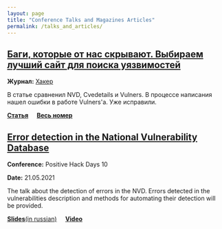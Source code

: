 ```yaml
---
layout: page
title: "Conference Talks and Magazines Articles"
permalink: /talks_and_articles/
---
```


## [Баги, которые от нас скрывают. Выбираем лучший сайт для поиска уязвимостей][5]

__Журнал:__ [Хакер][4]

В статье cравненил NVD, Cvedetails и Vulners. В процессе написания нашел ошибки в работе Vulners'a. Уже исправили.
<br/>

[__Статья__][5] &nbsp; &nbsp; [__Весь номер__][6]
<br />

## [Error detection in the National Vulnerability Database][3]

__Conference:__ Positive Hack Days 10

__Date:__ 21.05.2021

The talk about the detection of errors in the NVD. Errors detected in the vulnerabilities description and methods for automating their detection will be provided.
<br/>

[__Slides__(in russian)][1] &nbsp; &nbsp; [__Video__][2]
<br />


[1]: https://static.ptsecurity.com/phdays/presentations/phdays-10/error-detection-in-the-national-vulnerability-database.pdf
[2]: https://standoff365.com/phdays10/schedule/fast-track/error-detection-in-the-national-vulnerability-database
[3]: https://2021.phdays.com/en/program/reports/error-detection-in-the-national-vulnerability-database/
[4]: https://xakep.ru/
[5]: https://xakep.ru/2021/06/11/cve-search-services/
[6]: https://xakep.ru/issues/xa/267/
